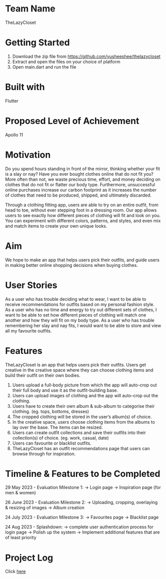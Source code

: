 # Team Name
TheLazyCloset 

# Getting Started
1. Download the zip file from https://github.com/yusheeshee/thelazycloset
2. Extract and open the files on your choice of platform
3. Open main.dart and run the file

# Built with
Flutter
  
# Proposed Level of Achievement
Apollo 11 

# Motivation
Do you spend hours standing in front of the mirror, thinking whether your fit is a slay or nay? Have you ever bought clothes online that do not fit you? More often than not, we waste precious time, effort, and money deciding on clothes that do not fit or flatter our body type. Furthermore, unsuccessful online purchases increase our carbon footprint as it increases the number of clothes that need to be produced, shipped, and ultimately discarded.  

Through a clothing fitting app, users are able to try on an entire outfit, from head to toe, without ever stepping foot in a dressing room. Our app allows users to see exactly how different pieces of clothing will fit and look on you. You can experiment with different colors, patterns, and styles, and even mix and match items to create your own unique looks. 
 

# Aim
We hope to make an app that helps users pick their outfits, and guide users in making better online shopping decisions when buying clothes. 


# User Stories
As a user who has trouble deciding what to wear, I want to be able to receive recommendations for outfits based on my personal fashion style.  
As a user who has no time and energy to try out different sets of clothes, I want to be able to set how different pieces of clothing will match one another and how they will fit on my body type.
As a user who has trouble remembering her slay and nay fits, I would want to be able to store and view all my favourite outfits.

# Features
TheLazyCloset is an app that helps users pick their outfits. Users get creative in the creative space where they can choose clothing items and build their outfit on their own bodies. 

1. Users upload a full-body picture from which the app will auto-crop out their full body and use it as the outfit-building base. 
2. Users can upload images of clothing and the app will auto-crop out the clothing. 
3. Users have to create their own album & sub-album to categorise their clothing. (eg. tops, bottoms, dresses) 
4. The cropped clothing will be stored in the user’s album(s) of choice.
5. In the creative space, users choose clothing items from the albums to lay over the base. The items can be resized.
6. Users can create outfit collections and save their outfits into their collection(s) of choice. (eg. work, casual, date)
7. Users can favourite or blacklist outfits. 
8. TheLazyCloset has an outfit recommendations page that users can browse through for inspiration. 

# Timeline & Features to be Completed
29 May 2023 - Evaluation Milestone 1: 
              -> Login page
              -> Inspiration page (for men & women)

26 June 2023 - Evaluation Milestone 2: 
               -> Uploading, cropping, overlaying & resizing of images
               -> Album creation 

24 July 2023 - Evaluation Milestone 3: 
               -> Favourites page
               -> Blacklist page

24 Aug 2023 - Splashdown:
              -> complete user authentication process for login page
              -> Polish up the system
              -> Implement additional features that are of least priority

# Project Log
Click [here](https://docs.google.com/document/d/1xSXjJ4GT0lR4IUAcNpesj0ZGguzwzQIioxeZ_aclI9o/edit?usp=sharing)
